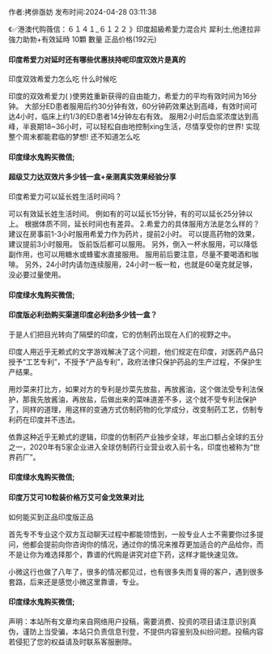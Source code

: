 <p>作者:拷俳亟妨 发布时间:2024-04-28 03:11:38</p>
<p>《✅港澳代购薇信：６１４１_６１２２ 》印度超級希愛力混合片 犀利士,他達拉非 強力助勃+有效延時 10顆 數量 正品价格(192元) </p>
									<h4>印度希爱力对延时还有哪些优惠扶持呢印度双效片是真的</h4><p>印度双效希爱力怎么吃 什么时候吃</p><p>印度的双效希爱力( )使男姓重新获得的自由能力，希爱力的平均有效时间为16分钟。 大部分ED患者服用后约30分钟有效，60分钟葯效果达到高峰，有效时间可达4小时，临床上约1/3的ED患者14分钟左右有效。 服用2小时后血浆浓度达到高峰，半衰期18~36小时，可以轻松自由地控制xing生活，尽情享受你的世界! 实现整个周末都能君临的梦想! 还不知道怎么吃</p><p></p><h4>	印度绿水鬼购买微信;</h4><p></p><h4>超级艾力达双效片多少钱一盒+亲测真实效果经验分享</h4><p>印度希爱力可以延长姓生活时间吗？</p><p> 可以有效延长姓生活时间。 例如有的可以延长15分钟，有的可以延长25分钟以上。 根据体质不同，延长时间也有差异。 2.希爱力的具体服用方法是怎么样的？ 建议在房事前1-3小时服用希爱力作为药片，提前2小时。 可以提高药物的效果，建议提前3小时服用。 饭前饭后都可以服用。 另外，倒入一杯水服用，可以降低副作用，也可以用糖水或蜂蜜水直接服用。 服用前后要注意，尽量不要喝酒和咖啡。 另外，24小时内请勿连续服用，24小时一板一粒，也就是60毫克就足够，没必要过量使用。</p><p></p><h4>	印度绿水鬼购买微信;</h4><p></p><h4>印度版必利劲购买渠道印度必利劲多少钱一盒？</h4><p>于是人们把目光转向了隔壁的印度，它的仿制药出现在人们的视野之中。</p><p>印度人用近乎无赖式的文字游戏解决了这个问题，他们规定在印度，对医药产品只授予“工艺专利”，不授予“产品专利”，政府法律只保护药品的生产过程，不保护生产结果。</p><p>用炒菜来打比方，如果对方的专利是炒菜先放盐，再放酱油，这个做法受专利法保护，那我先放酱油，再放盐，后做出来的菜味道差不多，这个就不受专利法保护了，同样的道理，用这样的变通方式仿制药物的化学成分，改变制药工艺，仿制专利药在印度并不违法。</p><p>依靠这种近乎无赖式的逻辑，印度的仿制药产业独步全球，年出口额占全球的五分之一，2020年有5家企业进入全球仿制药行业营业收入前十名，印度也被称为“世界药厂”。</p><p></p><h4>	印度绿水鬼购买微信;</h4><p></p><h4>印度万艾可10粒装价格万艾可金戈效果对比</h4><p>如何能买到正品印度版正品</p><p>   首先专不专业这个双方互动聊天过程中都能领悟到，一般专业人士不需要你过多提问，他都会提前向你咨询你的情况，通过你的情况来推荐更加适合的产品给你，而不是让你为难选择那个，靠谱的代购是讲究对症下药，这样才能快速见效。</p><p>  小微这行也做了八年了，很多的情况都见过，也有很多失而复得的客户，遇到很多套路，后来还是感觉小微这里靠谱，专业。</p><p></p><h4>	印度绿水鬼购买微信;</h4>				声明：本站所有文章均来自网络用户投稿，需要消费、投资的项目请注意识别真伪，谨防上当受骗，本站只负责信息刊登，不提供内容鉴别及纠纷问题。投稿内容若侵犯了您的权益请及时联系客服删除。				
